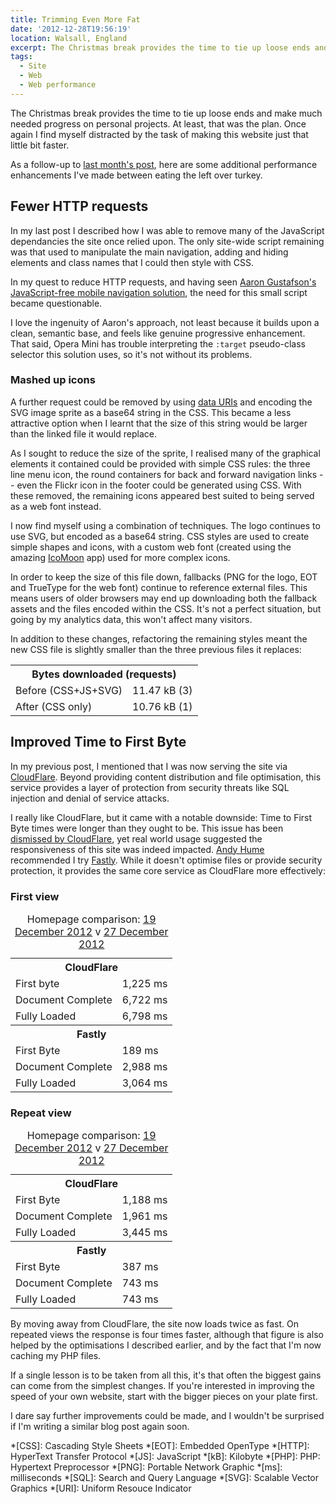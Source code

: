 ```yaml
---
title: Trimming Even More Fat
date: '2012-12-28T19:56:19'
location: Walsall, England
excerpt: The Christmas break provides the time to tie up loose ends and make much needed progress on personal projects. At least, that was the plan. Once again I find myself distracted by the task of making this website just that little bit faster.
tags:
  - Site
  - Web
  - Web performance
---
```

The Christmas break provides the time to tie up loose ends and make much needed progress on personal projects. At least, that was the plan. Once again I find myself distracted by the task of making this website just that little bit faster.

As a follow-up to [last month's post][1], here are some additional performance enhancements I've made between eating the left over turkey.

## Fewer HTTP requests

In my last post I described how I was able to remove many of the JavaScript dependancies the site once relied upon. The only site-wide script remaining was that used to manipulate the main navigation, adding and hiding elements and class names that I could then style with CSS.

In my quest to reduce HTTP requests, and having seen [Aaron Gustafson's JavaScript-free mobile navigation solution][2], the need for this small script became questionable.

I love the ingenuity of Aaron's approach, not least because it builds upon a clean, semantic base, and feels like genuine progressive enhancement. That said, Opera Mini has trouble interpreting the `:target` pseudo-class selector this solution uses, so it's not without its problems.

### Mashed up icons

A further request could be removed by using [data URIs][3] and encoding the SVG image sprite as a base64 string in the CSS. This became a less attractive option when I learnt that the size of this string would be larger than the linked file it would replace.

As I sought to reduce the size of the sprite, I realised many of the graphical elements it contained could be provided with simple CSS rules: the three line menu icon, the round containers for back and forward navigation links -- even the Flickr icon in the footer could be generated using CSS. With these removed, the remaining icons appeared best suited to being served as a web font instead.

I now find myself using a combination of techniques. The logo continues to use SVG, but encoded as a base64 string. CSS styles are used to create simple shapes and icons, with a custom web font (created using the amazing [IcoMoon][4] app) used for more complex icons.

In order to keep the size of this file down, fallbacks (PNG for the logo, EOT and TrueType for the web font) continue to reference external files. This means users of older browsers may end up downloading both the fallback assets and the files encoded within the CSS. It's not a perfect situation, but going by my analytics data, this won't affect many visitors.

In addition to these changes, refactoring the remaining styles meant the new CSS file is slightly smaller than the three previous files it replaces:

<table class="c-chart c-chart--hbar">
  <tbody>
    <tr>
      <th colspan="2">Bytes downloaded (requests)</th>
    </tr>
    <tr>
      <td class="c-chart__abel">Before (CSS+JS+SVG)</td>
      <td class="c-chart__value"><span class="c-chart__value--percent" style="width:100%;">11.47 kB  (3)</span></td>
    </tr>
    <tr>
      <td class="c-chart__label">After (CSS only)</td>
      <td class="c-chart__value"><span class="c-chart__value--percent" style="width:93.80%;">10.76 kB  (1)</span></td>
    </tr>
  </tbody>
</table>

## Improved Time to First Byte

In my previous post, I mentioned that I was now serving the site via [CloudFlare][5]. Beyond providing content distribution and file optimisation, this service provides a layer of protection from security threats like SQL injection and denial of service attacks.

I really like CloudFlare, but it came with a notable downside: Time to First Byte times were longer than they ought to be. This issue has been [dismissed by CloudFlare][6], yet real world usage suggested the responsiveness of this site was indeed impacted. [Andy Hume][7] recommended I try [Fastly][8]. While it doesn't optimise files or provide security protection, it provides the same core service as CloudFlare more effectively:

### First view

<table class="c-chart c-chart--hbar">
  <caption>Homepage comparison: <a href="http://webpagetest.org/result/121219_DH_DDQ/">19 December 2012</a> v <a href="http://webpagetest.org/result/121227_BD_GR8/">27 December 2012</a></caption>
  <tbody>
    <tr>
      <th colspan="2">CloudFlare</th>
    </tr>
    <tr>
      <td class="c-chart__label">First byte</td>
      <td class="c-chart__value"><span class="c-chart__value--percent" style="width:12.25%;">1,225 ms</span></td>
    </tr>
    <tr>
      <td class="c-chart__label">Document Complete</td>
      <td class="c-chart__value"><span class="c-chart__value--percent" style="width:67.22%;">6,722 ms</span></td>
    </tr>
    <tr>
      <td class="c-chart__label">Fully Loaded</td>
      <td class="c-chart__value"><span class="c-chart__value--percent" style="width:67.98%;">6,798 ms</span></td>
    </tr>
  </tbody>
  <tbody>
    <tr>
      <th colspan="2">Fastly</th>
    </tr>
    <tr>
      <td class="c-chart__label">First Byte</td>
      <td class="c-chart__value"><span class="c-chart__value--percent" style="width:1.89%;">189 ms</span></td>
    </tr>
    <tr>
      <td class="c-chart__label">Document Complete</td>
      <td class="c-chart__value"><span class="c-chart__value--percent" style="width:29.88%;">2,988 ms</span></td>
    </tr>
    <tr>
      <td class="c-chart__label">Fully Loaded</td>
      <td class="c-chart__value"><span class="c-chart__value--percent" style="width:30.64%;">3,064 ms</span></td>
    </tr>
  </tbody>
</table>

### Repeat view

<table class="c-chart c-chart--hbar">
  <caption>Homepage comparison: <a href="http://webpagetest.org/result/121219_DH_DDQ/">19 December 2012</a> v <a href="http://webpagetest.org/result/121227_BD_GR8/">27 December 2012</a></caption>
  <tbody>
    <tr>
      <th colspan="2">CloudFlare</th>
    </tr>
    <tr>
      <td class="c-chart__label">First Byte</td>
      <td class="c-chart__value"><span class="c-chart__value--percent" style="width:11.88%;">1,188 ms</span></td>
    </tr>
    <tr>
      <td class="c-chart__label">Document Complete</td>
      <td class="c-chart__value"><span class="c-chart__value--percent" style="width:19.61%;">1,961 ms</span></td>
    </tr>
    <tr>
      <td class="c-chart__label">Fully Loaded</td>
      <td class="c-chart__value"><span class="c-chart__value--percent" style="width:34.45%;">3,445 ms</span></td>
    </tr>
  </tbody>
  <tbody>
    <tr>
      <th colspan="2">Fastly</th>
    </tr>
    <tr>
      <td class="c-chart__label">First Byte</td>
      <td class="c-chart__value"><span class="c-chart__value--percent" style="width:3.87%;">387 ms</span></td>
    </tr>
    <tr>
      <td class="c-chart__label">Document Complete</td>
      <td class="c-chart__value"><span class="c-chart__value--percent" style="width:7.43%;">743 ms</span></td>
    </tr>
    <tr>
      <td class="c-chart__label">Fully Loaded</td>
      <td class="c-chart__value"><span class="c-chart__value--percent" style="width:7.43%;">743 ms</span></td>
    </tr>
  </tbody>
</table>

By moving away from CloudFlare, the site now loads twice as fast. On repeated views the response is four times faster, although that figure is also helped by the optimisations I described earlier, and by the fact that I'm now caching my PHP files.

If a single lesson is to be taken from all this, it's that often the biggest gains can come from the simplest changes. If you're interested in improving the speed of your own website, start with the bigger pieces on your plate first.

I dare say further improvements could be made, and I wouldn't be surprised if I'm writing a similar blog post again soon.

[1]: /2012/11/trimming_the_fat/
[2]: http://www.netmagazine.com/tutorials/build-smart-mobile-navigation-without-hacks
[3]: http://css-tricks.com/data-uris/
[4]: http://icomoon.io/#app-features
[5]: http://cloudflare.com/
[6]: http://blog.cloudflare.com/ttfb-time-to-first-byte-considered-meaningles
[7]: http://andyhume.net
[8]: http://www.fastly.com

*[CSS]: Cascading Style Sheets
*[EOT]: Embedded OpenType
*[HTTP]: HyperText Transfer Protocol
*[JS]: JavaScript
*[kB]: Kilobyte
*[PHP]: PHP: Hypertext Preprocessor
*[PNG]: Portable Network Graphic
*[ms]: milliseconds
*[SQL]: Search and Query Language
*[SVG]: Scalable Vector Graphics
*[URI]: Uniform Resouce Indicator
